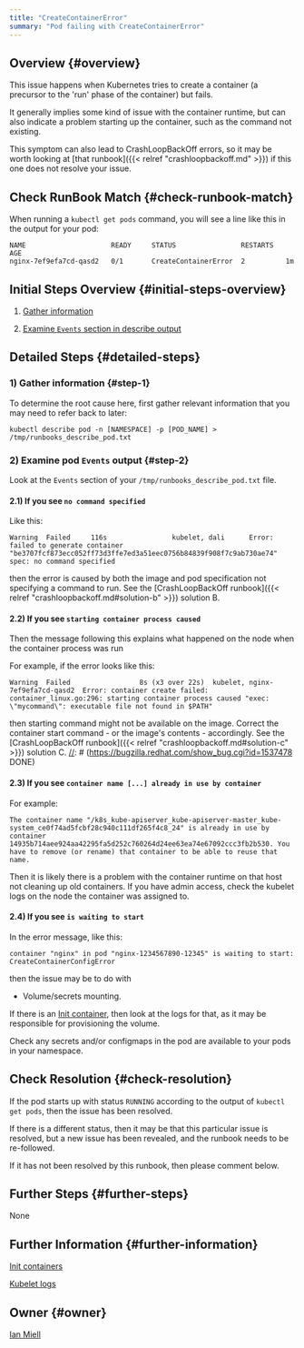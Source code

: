 ```yaml
---
title: "CreateContainerError"
summary: "Pod failing with CreateContainerError"
---
```


## Overview {#overview}

This issue happens when Kubernetes tries to create a container (a precursor to the 'run' phase of the container) but fails.

It generally implies some kind of issue with the container runtime, but can also indicate a problem starting up the container, such as the command not existing.

This symptom can also lead to CrashLoopBackOff errors, so it may be worth looking at [that runbook]({{< relref "crashloopbackoff.md" >}}) if this one does not resolve your issue.

## Check RunBook Match {#check-runbook-match}

When running a `kubectl get pods` command, you will see a line like this in the output for your pod:

```
NAME                     READY     STATUS                RESTARTS   AGE
nginx-7ef9efa7cd-qasd2   0/1       CreateContainerError  2          1m
```

## Initial Steps Overview {#initial-steps-overview}

1) [Gather information](#step-1)

2) [Examine `Events` section in describe output](#step-2)

## Detailed Steps {#detailed-steps}

### 1) Gather information {#step-1}

To determine the root cause here, first gather relevant information that you may need to refer back to later:

```shell
kubectl describe pod -n [NAMESPACE] -p [POD_NAME] > /tmp/runbooks_describe_pod.txt
```

### 2) Examine pod `Events` output {#step-2}

Look at the `Events` section of your `/tmp/runbooks_describe_pod.txt` file.

#### 2.1) If you see `no command specified`

Like this:

```
Warning  Failed     116s                kubelet, dali      Error: failed to generate container "be3707fcf873ecc052ff73d3ffe7ed3a51eec0756b84839f908f7c9ab730ae74" spec: no command specified
```

then the error is caused by both the image and pod specification not specifying a command to run. See the [CrashLoopBackOff runbook]({{< relref "crashloopbackoff.md#solution-b" >}}) solution B.

#### 2.2) If you see `starting container process caused`

Then the message following this explains what happened on the node when the container process was run

For example, if the error looks like this:

```
Warning  Failed                 8s (x3 over 22s)  kubelet, nginx-7ef9efa7cd-qasd2  Error: container create failed: container_linux.go:296: starting container process caused "exec: \"mycommand\": executable file not found in $PATH"
```

then starting command might not be available on the image. Correct the container start command - or the image's contents - accordingly. See the [CrashLoopBackOff runbook]({{< relref "crashloopbackoff.md#solution-c" >}}) solution C.
[//]: # (https://bugzilla.redhat.com/show_bug.cgi?id=1537478 DONE)

#### 2.3) If you see `container name [...] already in use by container`

For example:

```
The container name "/k8s_kube-apiserver_kube-apiserver-master_kube-system_ce0f74ad5fcbf28c940c111df265f4c8_24" is already in use by container 14935b714aee924aa42295fa5d252c760264d24ee63ea74e67092ccc3fb2b530. You have to remove (or rename) that container to be able to reuse that name.
```

Then it is likely there is a problem with the container runtime on that host not cleaning up old containers. If you have admin access, check the kubelet logs on the node the container was assigned to.

#### 2.4) If you see `is waiting to start`

In the error message, like this:

```
container "nginx" in pod "nginx-1234567890-12345" is waiting to start: CreateContainerConfigError
```

then the issue may be to do with

- Volume/secrets mounting.

If there is an [Init container](https://kubernetes.io/docs/concepts/workloads/pods/init-containers/), then look at the logs for that, as it may be responsible for provisioning the volume.

Check any secrets and/or configmaps in the pod are available to your pods in your namespace.

[//]: # (## Solutions {#solutions})
[//]: # ()
[//]: # (### Solution A {#solution-a})

## Check Resolution {#check-resolution}

If the pod starts up with status `RUNNING` according to the output of `kubectl get pods`, then the issue has been resolved.

If there is a different status, then it may be that this particular issue is resolved, but a new issue has been revealed, and the runbook needs to be re-followed.

If it has not been resolved by this runbook, then please comment below.

## Further Steps {#further-steps}

None

## Further Information {#further-information}

[Init containers](https://kubernetes.io/docs/concepts/workloads/pods/init-containers/)

[Kubelet logs](https://kubernetes.io/docs/tasks/debug-application-cluster/debug-cluster/#looking-at-logs)

## Owner {#owner}

[Ian Miell](https://github.com/ianmiell)

[//]: # (REFERENCED DOCS)
[//]: # (https://discuss.kubernetes.io/t/failed-job-pod-container-troubleshooting/6144 DONE)
[//]: # (https://bugzilla.redhat.com/show_bug.cgi?id=1537478 DONE)
[//]: # (https://github.com/cri-o/cri-o/issues/1927 DONE)
[//]: # (https://github.com/cri-o/cri-o/issues/815 DONE)
[//]: # (https://stackoverflow.com/questions/57143214/about-createcontainererror DONE)
[//]: # (https://stackoverflow.com/questions/57476752/kube-apiserver-pod-sticks-in-the-createcontainererror-status DONE)
[//]: # (https://stackoverflow.com/questions/58390812/how-to-fix-kubernetes-create-container-error DONE)
[//]: # (https://stackoverflow.com/questions/61350893/kubernetes-gcp-error-response-from-daemon-no-command-specified-createcontainer DONE)
[//]: # (https://stackoverflow.com/questions/50424754/pod-status-as-createcontainerconfigerror-in-minikube-cluster DONE)
[//]: # (https://stackoverflow.com/questions/57821723/list-of-all-reasons-for-container-states-in-kubernetes DONE)
[//]: # ()
[//]: # ()
[//]: # ()
[//]: # ()
